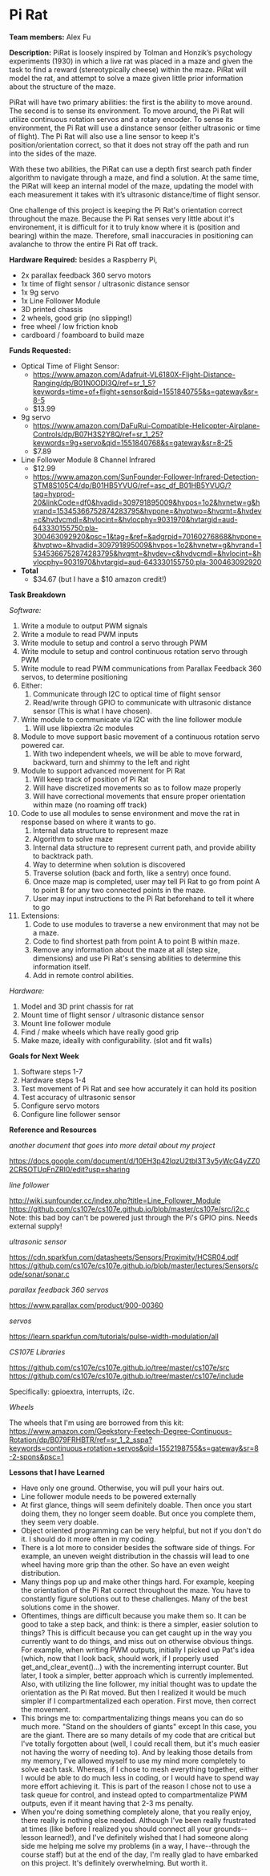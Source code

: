 # Pi Rat

**Team members:** Alex Fu

**Description:**
PiRat is loosely inspired by Tolman and Honzik’s psychology experiments (1930) 
in which a live rat was placed in a maze and given the task to find a reward 
(stereotypically cheese) within the maze. PiRat will model the rat, and attempt 
to solve a maze given little prior information about the structure of the maze.

PiRat will have two primary abilities: the first is the ability to move around.
The second is to sense its environment. To move around, the Pi Rat will utilize
continuous rotation servos and a rotary encoder. To sense its environment,
the Pi Rat will use a dinstance sensor (either ultrasonic or time of flight). The
Pi Rat will also use a line sensor to keep it's position/orientation correct, so
that it does not stray off the path and run into the sides of the maze. 

With these two abilities, the PiRat can use a depth first search path finder 
algorithm to navigate through a maze, and find a solution. At the same time, 
the PiRat will keep an internal model of the maze, updating the model with each 
measurement it takes with it’s ultrasonic distance/time of flight sensor. 

One challenge of this project is keeping the Pi Rat's orientation correct throughout
the maze. Because the Pi Rat senses very little about it's environement, it is difficult
for it to truly know where it is (position and bearing) within the maze. Therefore, small
inaccuracies in positioning can avalanche to throw the entire Pi Rat off track. 

**Hardware Required:** 
besides a Raspberry Pi,

* 2x parallax feedback 360 servo motors
* 1x time of flight sensor / ultrasonic distance sensor
* 1x 9g servo
* 1x Line Follower Module
* 3D printed chassis
* 2 wheels, good grip (no slipping!)
* free wheel / low friction knob
* cardboard / foamboard to build maze

**Funds Requested:**

* Optical Time of Flight Sensor: 
    * https://www.amazon.com/Adafruit-VL6180X-Flight-Distance-Ranging/dp/B01N0ODI3Q/ref=sr_1_5?keywords=time+of+flight+sensor&qid=1551840755&s=gateway&sr=8-5
    * $13.99
* 9g servo
    * https://www.amazon.com/DaFuRui-Compatible-Helicopter-Airplane-Controls/dp/B07H3S2Y8Q/ref=sr_1_25?keywords=9g+servo&qid=1551840768&s=gateway&sr=8-25
    * $7.89
* Line Follower Module 8 Channel Infrared 
    * $12.99
    * https://www.amazon.com/SunFounder-Follower-Infrared-Detection-STM8S105C4/dp/B01HB5YVUG/ref=asc_df_B01HB5YVUG/?tag=hyprod-20&linkCode=df0&hvadid=309791895009&hvpos=1o2&hvnetw=g&hvrand=15345366752874283795&hvpone=&hvptwo=&hvqmt=&hvdev=c&hvdvcmdl=&hvlocint=&hvlocphy=9031970&hvtargid=aud-643330155750:pla-300463092920&psc=1&tag=&ref=&adgrpid=70160276868&hvpone=&hvptwo=&hvadid=309791895009&hvpos=1o2&hvnetw=g&hvrand=15345366752874283795&hvqmt=&hvdev=c&hvdvcmdl=&hvlocint=&hvlocphy=9031970&hvtargid=aud-643330155750:pla-300463092920
* **Total**
    * $34.67 (but I have a $10 amazon credit!)

**Task Breakdown**

*Software:*

1. Write a module to output PWM signals
1. Write a module to read PWM inputs
1. Write module to setup and control a servo through PWM
1. Write module to setup and control continuous rotation servo through PWM
1. Write module to read PWM communications from Parallax Feedback 360 servos, to determine positioning
1. Either:
   1. Communicate through I2C to optical time of flight sensor
   1. Read/write through GPIO to communicate with ultrasonic distance sensor (This is what I have chosen).
1. Write module to communicate via I2C with the line follower module
   1. Will use libpiextra i2c modules
1. Module to move support basic movement of a continuous rotation servo powered car.
   1. With two independent wheels, we will be able to move forward, backward, turn and shimmy to the left and right
1. Module to support advanced movement for Pi Rat
   1. Will keep track of position of Pi Rat
   1. Will have discretized movements so as to follow maze properly
   1. Will have correctional movements that ensure proper orientation within maze (no roaming off track)
1. Code to use all modules to sense environment and move the rat in response based on
   where it wants to go. 
   1. Internal data structure to represent maze
   1. Algorithm to solve maze
   1. Internal data structure to represent current path, and provide ability to backtrack path.
   1. Way to determine when solution is discovered
   1. Traverse solution (back and forth, like a sentry) once found. 
   1. Once maze map is completed, user may tell Pi Rat to go from point A to point B for any two connected
      points in the maze.
   1. User may input instructions to the Pi Rat beforehand to tell it where to go
1. Extensions:
   1. Code to use modules to traverse a new environment that may not be a maze. 
   1. Code to find shortest path from point A to point B within maze. 
   1. Remove any information about the maze at all (step size, dimensions) and use Pi Rat's sensing abilities
      to determine this information itself. 
   1. Add in remote control abilities. 
   
*Hardware:*

1. Model and 3D print chassis for rat
1. Mount time of flight sensor / ultrasonic distance sensor
1. Mount line follower module
1. Find / make wheels which have really good grip
1. Make maze, ideally with configurability. (slot and fit walls)

**Goals for Next Week**
1. Software steps 1-7
1. Hardware steps 1-4
1. Test movement of Pi Rat and see how accurately it can hold its position
1. Test accuracy of ultrasonic sensor
1. Configure servo motors
1. Configure line follower sensor

**Reference and Resources**

*another document that goes into more detail about my project*

https://docs.google.com/document/d/10EH3p42lqzU2tbl3T3y5yWcG4yZZ02CRSOTUqFnZRl0/edit?usp=sharing

*line follower*

http://wiki.sunfounder.cc/index.php?title=Line_Follower_Module
https://github.com/cs107e/cs107e.github.io/blob/master/cs107e/src/i2c.c
Note: this bad boy can't be powered just through the Pi's GPIO pins. Needs external supply!

*ultrasonic sensor*

https://cdn.sparkfun.com/datasheets/Sensors/Proximity/HCSR04.pdf
https://github.com/cs107e/cs107e.github.io/blob/master/lectures/Sensors/code/sonar/sonar.c

*parallax feedback 360 servos*

https://www.parallax.com/product/900-00360

*servos*

https://learn.sparkfun.com/tutorials/pulse-width-modulation/all

*CS107E Libraries*

https://github.com/cs107e/cs107e.github.io/tree/master/cs107e/src
https://github.com/cs107e/cs107e.github.io/tree/master/cs107e/include

Specifically: gpioextra, interrupts, i2c. 

*Wheels*

The wheels that I'm using are borrowed from this kit: https://www.amazon.com/Geekstory-Feetech-Degree-Continuous-Rotation/dp/B079FRHBTR/ref=sr_1_2_sspa?keywords=continuous+rotation+servos&qid=1552198755&s=gateway&sr=8-2-spons&psc=1

**Lessons that I have Learned**
* Have only one ground. Otherwise, you will pull your hairs out.
* Line follower module needs to be powered externally
* At first glance, things will seem definitely doable. Then once you start doing them, they no longer seem doable.
  But once you complete them, they seem very doable.
* Object oriented programming can be very helpful, but not if you don't do it. I should do it more often in my coding.
* There is a lot more to consider besides the software side of things. For example, an uneven weight distribution
  in the chassis will lead to one wheel having more grip than the other. So have an even weight distribution.
* Many things pop up and make other things hard. For example, keeping the orientation of the Pi Rat correct throughout the
  maze. You have to constantly figure solutions out to these challenges. Many of the best solutions come in the shower.
* Oftentimes, things are difficult because you make them so. It can be good to take a step back, and think: is there a 
  simpler, easier solution to things? This is difficult because you can get caught up in the way you currently want to
  do things, and miss out on otherwise obvious things. For example, when writing PWM outputs, initially I picked up Pat's
  idea (which, now that I look back, should work, if I properly used get_and_clear_event()...) with the incrementing interrupt
  counter. But later, I took a simpler, better approach which is currently implemented. Also, with utilizing the line
  follower, my initial thought was to update the orientation as the Pi Rat moved. But then I realized it would be much 
  simpler if I compartmentalized each operation. First move, then correct the movement. 
* This brings me to: compartmentalizing things means you can do so much more. "Stand on the shoulders of giants" except
  In this case, you are the giant. There are so many details of my code that are critical but I've totally forgotten about
  (well, I could recall them, but it's much easier not having the worry of needing to). And by leaking those details from my
  memory, I've allowed myself to use my mind more completely to solve each task. Whereas, if I chose to mesh everything
  together, either I would be able to do much less in coding, or I would have to spend way more effort achieving it. This
  is part of the reason I chose not to use a task queue for control, and instead opted to compartmentalize PWM outputs, even
  if it meant having that 2-3 ms penalty. 
* When you're doing something completely alone, that you really enjoy, there really is nothing else needed. Although I've
  been really frustrated at times (like before I realized you should connect all your grounds--lesson learned!), and I've
  definitely wished that I had someone along side me helping me solve my problems (in a way, I have--through the course staff)
  but at the end of the day, I'm really glad to have embarked on this project. It's definitely overwhelming. But worth it.
  
